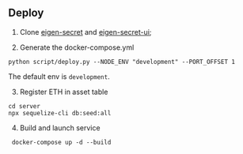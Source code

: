 ## Deploy

1. Clone [eigen-secret](https://github.com/0xEigenLabs/eigen-secret) and [eigen-secret-ui](https://github.com/0xEigenLabs/eigen-secret-ui);

2. Generate the docker-compose.yml
```
python script/deploy.py --NODE_ENV "development" --PORT_OFFSET 1
```
The default env is `development`.

3. Register ETH in asset table

```
cd server
npx sequelize-cli db:seed:all
```

4. Build and launch service

```
 docker-compose up -d --build
```
